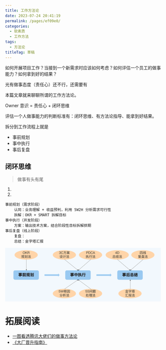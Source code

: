 ```yaml
---
title: 工作方法论
date: 2023-07-24 20:41:19
permalink: /pages/ef09e0/
categories: 
  - 软素质
  - 工作方法
tags: 
  - 方法论
titleTag: 草稿
---
```




如何开展项目工作？当接到一个新需求时应该如何考虑？如何评估一个员工的做事能力？如何拿到好的结果？

光有做事态度（责任心）还不行，还需要有

本篇文章就来聊聊所谓的工作方法论。

<!-- more -->

Owner 意识 = 责任心 + 闭环思维

评估一个人做事能力的判断标准有：闭环思维、有方法论指导、能拿到好结果。

拆分到工作流程上就是

- 事前规划
- 事中执行
- 事后复盘

## 闭环思维

> 做事有头有尾

1. 
2. 


    事前规划（需求阶段）
        认同：业务理解 + 收益预判，利用 5W2H 分析需求可行性
        拆解：OKR + SMART 拆解目标
    事中执行（开发阶段）
        方案：输出技术方案，结合阶段性目标拆解排期
    事后复盘（线上阶段）
        复盘：
        总结：金字塔汇报

![Alt text](../../@assets/img/image-21.png)

# 拓展阅读

- [一图看透腾讯大佬们的做事方法论](https://cloud.tencent.com/developer/article/1839461)
- [《大厂晋升指南》](https://time.geekbang.org/column/intro/100064501)